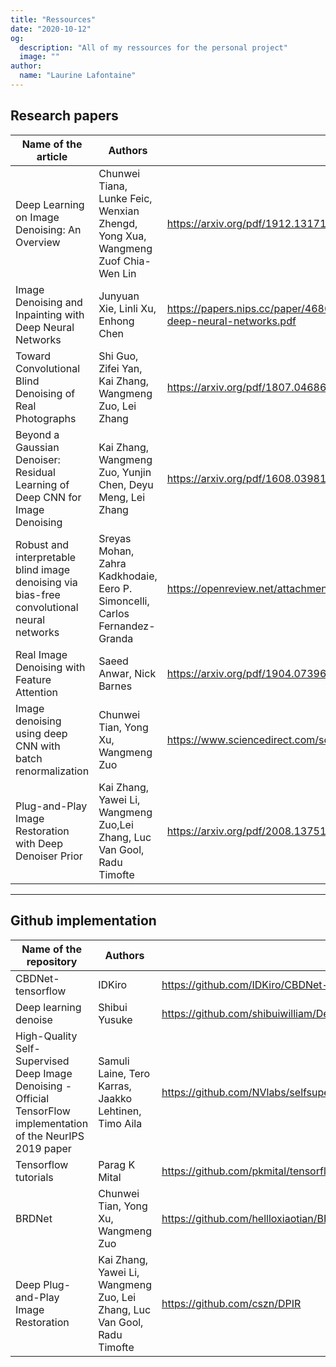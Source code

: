```yaml
---
title: "Ressources"
date: "2020-10-12"
og:
  description: "All of my ressources for the personal project"
  image: ""
author:
  name: "Laurine Lafontaine"
---
```


## Research papers

Name of the article | Authors | Link
-------|--------|-------
Deep Learning on Image Denoising: An Overview | Chunwei Tiana, Lunke Feic, Wenxian Zhengd, Yong Xua, Wangmeng Zuof Chia-Wen Lin  | https://arxiv.org/pdf/1912.13171.pdf
Image Denoising and Inpainting with Deep Neural Networks | Junyuan Xie, Linli Xu, Enhong Chen | https://papers.nips.cc/paper/4686-image-denoising-and-inpainting-with-deep-neural-networks.pdf |
Toward Convolutional Blind Denoising of Real Photographs | Shi Guo, Zifei Yan, Kai Zhang, Wangmeng Zuo, Lei Zhang | https://arxiv.org/pdf/1807.04686v2.pdf |
Beyond a Gaussian Denoiser: Residual Learning of Deep CNN for Image Denoising | Kai Zhang, Wangmeng Zuo, Yunjin Chen, Deyu Meng, Lei Zhang | https://arxiv.org/pdf/1608.03981v1.pdf |
Robust and interpretable blind image denoising via bias-free convolutional neural networks | Sreyas Mohan, Zahra Kadkhodaie, Eero P. Simoncelli, Carlos Fernandez-Granda | https://openreview.net/attachment?id=HJlSmC4FPS&name=original_pdf |
Real Image Denoising with Feature Attention | Saeed Anwar, Nick Barnes | https://arxiv.org/pdf/1904.07396v2.pdf |
Image denoising using deep CNN with batch renormalization | Chunwei Tian, Yong Xu, Wangmeng Zuo | https://www.sciencedirect.com/science/article/abs/pii/S0893608019302394 |
Plug-and-Play Image Restoration with Deep Denoiser Prior | Kai Zhang, Yawei Li, Wangmeng Zuo,Lei Zhang, Luc Van Gool, Radu Timofte | https://arxiv.org/pdf/2008.13751.pdf


--- 

## Github implementation

Name of the repository | Authors | Link
-------|--------|-------
CBDNet-tensorflow | IDKiro | https://github.com/IDKiro/CBDNet-tensorflow |
Deep learning denoise |Shibui Yusuke | https://github.com/shibuiwilliam/DeepLearningDenoise |
High-Quality Self-Supervised Deep Image Denoising - Official TensorFlow implementation of the NeurIPS 2019 paper | Samuli Laine, Tero Karras, Jaakko Lehtinen, Timo Aila | https://github.com/NVlabs/selfsupervised-denoising
Tensorflow tutorials | Parag K Mital | https://github.com/pkmital/tensorflow_tutorials/blob/master/python/08_denoising_autoencoder.py |
BRDNet | Chunwei Tian, Yong Xu, Wangmeng Zuo  | https://github.com/hellloxiaotian/BRDNet |
Deep Plug-and-Play Image Restoration | Kai Zhang, Yawei Li, Wangmeng Zuo, Lei Zhang, Luc Van Gool, Radu Timofte | https://github.com/cszn/DPIR